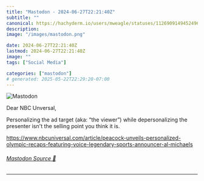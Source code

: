 ```yaml
---
title: "Mastodon - 2024-06-27T22:21:40Z"
subtitle: ""
canonical: https://hachyderm.io/users/mweagle/statuses/112690914945249684
description:
image: "/images/mastodon.png"

date: 2024-06-27T22:21:40Z
lastmod: 2024-06-27T22:21:40Z
image: ""
tags: ["Social Media"]

categories: ["mastodon"]
# generated: 2025-05-22T22:29:20-07:00
---
```

![Mastodon](/images/mastodon.png)

<p>Dear NBC Unversal, </p><p>Personalizing the ad target (aka: “the viewer”) while depersonalizing the presenter isn&#39;t the selling point you think it is.</p><p><a href="https://www.nbcuniversal.com/article/peacock-unveils-personalized-olympic-recaps-featuring-voice-legendary-sports-announcer-al-michaels" target="_blank" rel="nofollow noopener noreferrer" translate="no"><span class="invisible">https://www.</span><span class="ellipsis">nbcuniversal.com/article/peaco</span><span class="invisible">ck-unveils-personalized-olympic-recaps-featuring-voice-legendary-sports-announcer-al-michaels</span></a></p>


###### [Mastodon Source 🐘](https://hachyderm.io/@mweagle/112690914945249684)

___
